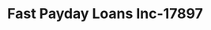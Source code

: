---
f_zip-code: 85286
f_state-code: AZ
title: Fast Payday Loans Inc-17897
f_phone: 480-821-8515
f_city-only: Chandler
f_address: 2040 S Alma School Rd Chandler
f_location-unique-id: '17897'
slug: fast-payday-loans-inc-17897
updated-on: '2024-05-30T13:46:58.046Z'
created-on: '2024-05-30T13:36:59.803Z'
published-on: '2024-05-30T13:54:32.469Z'
f_city-state: cms/city/chandler-az.md
f_company: cms/company/fast-payday-loans-inc.md
f_state: cms/state/arizona.md
layout: '[payday-loan].html'
tags: payday-loan
---